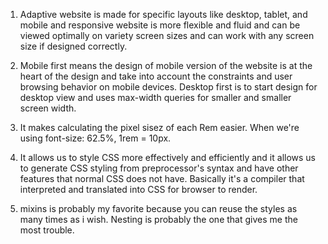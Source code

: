 1. Adaptive website is made for specific layouts like desktop, tablet, and mobile and responsive website is more flexible and fluid
 and can be viewed optimally on variety screen sizes and can work with any screen  size if designed correctly. 

 2. Mobile first means the design of mobile version of the website is at the heart of the design and take into account
    the constraints and user browsing behavior on mobile devices. Desktop first is to start design for desktop view and uses
    max-width queries for smaller and smaller screen width. 

3. It makes calculating  the pixel  sisez of each Rem easier. When we're using font-size: 62.5%, 1rem = 10px. 

4. It allows us to style CSS more effectively and efficiently and it allows us to generate CSS styling
     from preprocessor's syntax and have other features that normal CSS does not have. Basically it's a compiler that interpreted
     and  translated into CSS for browser to render. 

5. mixins is probably my favorite because you can reuse the styles as many times as i wish. Nesting is probably the one that gives me the most trouble. 

